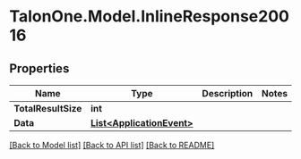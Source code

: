 
# TalonOne.Model.InlineResponse20016

## Properties

Name | Type | Description | Notes
------------ | ------------- | ------------- | -------------
**TotalResultSize** | **int** |  | 
**Data** | [**List&lt;ApplicationEvent&gt;**](ApplicationEvent.md) |  | 

[[Back to Model list]](../README.md#documentation-for-models)
[[Back to API list]](../README.md#documentation-for-api-endpoints)
[[Back to README]](../README.md)

